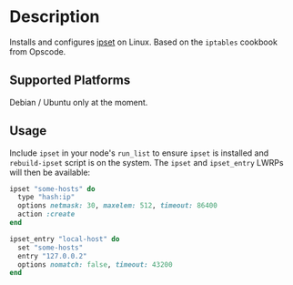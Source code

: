 # Description

Installs and configures [ipset](http://ipset.netfilter.org/) on
Linux.  Based on the `iptables` cookbook from Opscode.


## Supported Platforms

Debian / Ubuntu only at the moment.


## Usage

Include `ipset` in your node's `run_list` to ensure `ipset` is
installed and `rebuild-ipset` script is on the system.  The `ipset`
and `ipset_entry` LWRPs will then be available:

```ruby
ipset "some-hosts" do
  type "hash:ip"
  options netmask: 30, maxelem: 512, timeout: 86400
  action :create
end

ipset_entry "local-host" do
  set "some-hosts"
  entry "127.0.0.2"
  options nomatch: false, timeout: 43200
end
```
